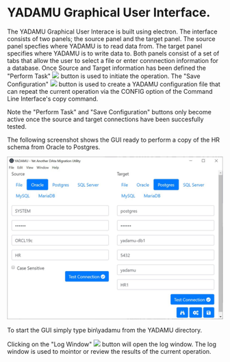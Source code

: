 # YADAMU Graphical User Interface.

The YADAMU Graphical User Interace is built using electron. 
The interface consists of two panels; the source panel and the target panel. The source panel specfies where YADAMU is to read data from. The target panel specifies where YADAMU is to write data to. Both panels consist of a set of tabs that allow the user to select a file or enter connnection information for a database. Once Source and Target information has been defined the "Perform Task" <img src="https://raw.githubusercontent.com/encharm/Font-Awesome-SVG-PNG/master/black/png/128/cogs.png" width="20"> button is used to initiate the operation. The "Save Configuration" <img src="https://raw.githubusercontent.com/encharm/Font-Awesome-SVG-PNG/master/black/png/128/save.png" width="20"> button is used to create a YADAMU configuration file that can repeat the current operation via the CONFIG option of the Command Line Interface's copy command.

Note the "Perform Task" and "Save Configuration" buttons only become active once the source and target connections have been succesfully tested.


The following screenshot shows the GUI ready to perform a copy of the HR schema from Oracle to Postgres. 

![YADAMU GUI](assets/YADAMU_GUI%231.JPG)

To start the GUI simply type bin\yadamu from the YADAMU directory.

Clicking on the "Log Window" <img src="https://raw.githubusercontent.com/encharm/Font-Awesome-SVG-PNG/master/black/png/128/binoculars.png" width="20"> button will open the log window. The log window is used to mointor or review the results of the current operation.
